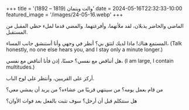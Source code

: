 +++
title = 'والت ويتمان (1819 – 1892)'
date = 2024-05-16T22:32:33-10:00
featured_image = '/images/24-05-16.webp'
+++

الماضي والحاضر يذبلان، لقد ملأتهما، وأفرغتهما.
والمضي قدما لملء حظي المقبل من المستقبل.

المستمع هناك! ماذا لديك لتثق بي؟
أنظر في وجهي وأنا أستنشق جانب المساء،
(Talk honestly, no one else hears you, and I stay only a minute longer.)

هل أتناقض مع نفسي؟
حسنًا، إذن فأنا أتناقض مع نفسي،
(I am large, I contain multitudes.)

أركز على القريبين، وأنتظر على لوح الباب.

من قام بعمل يومه؟ من سينتهي قريبًا من عشاءه؟
من يريد أن يمشي معي؟

هل ستتكلم قبل أن أرحل؟ سوف تثبت بالفعل بعد فوات الأوان؟